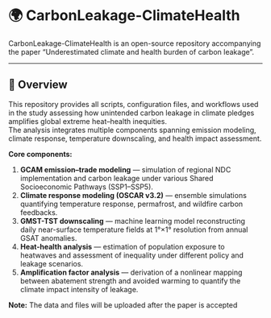 # 🌍 CarbonLeakage-ClimateHealth
CarbonLeakage-ClimateHealth is an open-source repository accompanying the paper “Underestimated climate and health burden of carbon leakage”.

---

## 📖 Overview

This repository provides all scripts, configuration files, and workflows used in the study assessing how unintended carbon leakage in climate pledges amplifies global extreme heat–health inequities.  
The analysis integrates multiple components spanning emission modeling, climate response, temperature downscaling, and health impact assessment.

**Core components:**
1. **GCAM emission–trade modeling** — simulation of regional NDC implementation and carbon leakage under various Shared Socioeconomic Pathways (SSP1–SSP5).  
2. **Climate response modeling (OSCAR v3.2)** — ensemble simulations quantifying temperature response, permafrost, and wildfire carbon feedbacks.  
3. **GMST-TST downscaling** — machine learning model reconstructing daily near-surface temperature fields at 1°×1° resolution from annual GSAT anomalies.  
4. **Heat-health analysis** — estimation of population exposure to heatwaves and assessment of inequality under different policy and leakage scenarios.  
5. **Amplification factor analysis** — derivation of a nonlinear mapping between abatement strength and avoided warming to quantify the climate impact intensity of leakage.

**Note:**
The data and files will be uploaded after the paper is accepted
